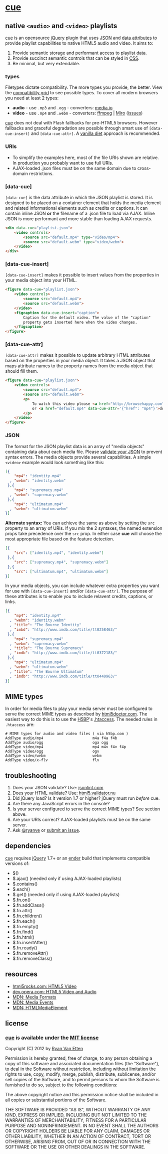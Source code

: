 # [cue](http://cuejs.com)
## native `<audio>` and `<video>` playlists

[cue](http://cuejs.com) is an opensource [jQuery](http://jquery.com/) plugin that uses [JSON](http://en.wikipedia.org/wiki/JSON) and [data attributes](http://dev.opera.com/articles/view/an-introduction-to-datasets/) to provide playlist capabilities to native HTML5 audio and video. It aims to:

1. Provide semantic storage and performant access to playlist data.
2. Provide succinct semantic controls that can be styled in [CSS](https://github.com/ryanve/cue/blob/master/cue.css).
3. Be minimal, but very extendable.

### types

Filetypes dictate compatibility. The more types you provide, the better. View the [compatibility grid](https://developer.mozilla.org/en-US/docs/Media_formats_supported_by_the_audio_and_video_elements#Browser_compatibility) to see possible types. To cover all modern browsers you need at least 2 types: 

- **audio** - use `.mp3` and `.ogg`  - converters: [media.io](http://media.io)
- **video** - use `.mp4` and `.webm` - converters: [ffmpeg](http://ffmpeg.org) | [Miro](http://mirovideoconverter.com) ([issues](http://stackoverflow.com/a/13449719/770127))

[cue](http://cuejs.com) does not deal with Flash fallbacks for pre-HTML5 browsers. However fallbacks and graceful degradation are possible through smart use of `[data-cue-insert]` and `[data-cue-attr]`. A [vanilla diet](http://coding.smashingmagazine.com/2012/11/13/the-vanilla-web-diet/) approach is recommended.

### URIs

- To simplify the examples here, most of the file URIs shown are relative. In production you probably want to use full URIs.
- AJAX-loaded .json files must be on the same domain due to cross-domain restrictions.

### [data-cue]

`[data-cue]` is the data attribute in which the JSON playlist is stored. It is designed to be placed on a container element that holds the media element and related informational elements such as credits or captions. It can contain inline JSON **or** the filename of a .json file to load via AJAX. Inline JSON is more performant and more stable than loading AJAX requests. 

```html
<div data-cue="playlist.json">
    <video controls>
        <source src="default.mp4" type="video/mp4">
        <source src="default.webm" type="video/webm">
    </video>
</div>
```

### [data-cue-insert]

`[data-cue-insert]` makes it possible to insert values from the properties in your media object into your HTML.

```html
<figure data-cue="playlist.json">
    <video controls>
        <source src="default.mp4">
        <source src="default.webm">
    </video>
    <figcaption data-cue-insert="caption">
        Caption for the default video. The value of the "caption"
        property gets inserted here when the video changes.
    </figcaption>
</figure>
```

### [data-cue-attr]

`[data-cue-attr]` makes it possible to update arbitrary HTML attributes based on the properties in your media object. It takes a JSON object that maps attribute names to the property names from the media object that should fill them.

```html
<figure data-cue="playlist.json">
    <video controls>
        <source src="default.mp4">
        <source src="default.webm">
        <p>
            To watch this video please <a href="http://browsehappy.com">updgrade your browser</a>
            or <a href="default.mp4" data-cue-attr='{"href": "mp4"}'>download the .mp4</a>
        </p>
    </video>
</figure>
```

### JSON

The format for the JSON playlist data is an array of "media objects" containing data about each media file. Please [validate your JSON](http://jsonlint.com) to prevent syntax errors. The media objects provide several capabilities. A simple `<video>` example would look something like this:

```json
[{
    "mp4": "identity.mp4"
  , "webm": "identity.webm"
 },{
    "mp4": "supremacy.mp4"
  , "webm": "supremacy.webm"
 },{
    "mp4": "ultimatum.mp4"
  , "webm": "ultimatum.webm"
}]
```

**Alternate syntax:** You can achieve the same as above by setting the `src` property to an array of URIs. If you mix the 2 syntaxes, the named extension props take precedence over the `src` prop. In either case **cue** will choose the most appropriate file based on the feature detection.

```json
[{
    "src": ["identity.mp4", "identity.webm"]
 },{
    "src": ["supremacy.mp4", "supremacy.webm"]
 },{
    "src": ["ultimatum.mp4", "ultimatum.webm"]
}]
```

In your media objects, you can include whatever extra properties you want for use with `[data-cue-insert]` and/or `[data-cue-attr]`. The purpose of these attributes is to enable you to include relavent credits, captions, or links.

```json
[{
    "mp4": "identity.mp4"
  , "webm": "identity.webm"
  , "title": "The Bourne Identity"
  , "imbd": "http://www.imdb.com/title/tt0258463/"
 },{
    "mp4": "supremacy.mp4"
  , "webm": "supremacy.webm"
  , "title": "The Bourne Supremacy"
  , "imdb": "http://www.imdb.com/title/tt0372183/"
 },{
    "mp4": "ultimatum.mp4"
  , "webm": "ultimatum.webm"
  , "title": "The Bourne Ultimatum"
  , "imdb": "http://www.imdb.com/title/tt0440963/"
}]
```

## MIME types

In order for media files to play your media server must be configured to serve the correct MIME types as described by [html5doctor.com](http://html5doctor.com/html5-audio-the-state-of-play/). The easiest way to do this is to use the [H5BP](https://github.com/h5bp/html5-boilerplate/)'s [.htaccess](https://github.com/h5bp/html5-boilerplate/blob/master/.htaccess). The needed rules in `.htaccess` are:

```
# MIME types for audio and video files ( via h5bp.com )
AddType audio/mp4                      m4a f4a f4b
AddType audio/ogg                      oga ogg
AddType video/mp4                      mp4 m4v f4v f4p
AddType video/ogg                      ogv
AddType video/webm                     webm
AddType video/x-flv                    flv
```

## troubleshooting

1. Does your JSON validate? Use: [jsonlint.com](http://jsonlint.com)
2. Does your HTML validate? Use: [html5.validator.nu](http://html5.validator.nu)
3. Did jQuery load? Is it version 1.7 or higher? jQuery must run *before* cue.
4. Are there any JavaScript errors in the console?
5. Is your server configured to serve the correct MIME types? See section above.
6. Are your URIs correct? AJAX-loaded playlists must be on the same server.
7. Ask [@ryanve](http://twitter.com/ryanve) or [submit an issue](https://github.com/ryanve/cue/issues).

## dependencies

[cue](http://cuejs.com) requires [jQuery](http://jquery.com/) 1.7+ or an [ender](http://ender.no.de/) build that implements compatible versions of:

- $()
- $.ajax() (needed only if using AJAX-loaded playlists)
- $.contains()
- $.each()
- $.get()  (needed only if using AJAX-loaded playlists)
- $.fn.on()
- $.fn.addClass()
- $.fn.attr()
- $.fn.children()
- $.fn.each()
- $.fn.empty()
- $.fn.find()
- $.fn.html()
- $.fn.insertAfter()
- $.fn.ready()
- $.fn.removeAttr()
- $.fn.removeClass()

## resources

- [html5rocks.com: HTML5 Video](http://www.html5rocks.com/en/tutorials/video/basics/)
- [dev.opera.com: HTML5 Video and Audio](http://dev.opera.com/articles/view/everything-you-need-to-know-about-html5-video-and-audio/)
- [MDN: Media Formats](https://developer.mozilla.org/en-US/docs/Media_formats_supported_by_the_audio_and_video_elements#Browser_compatibility)
- [MDN: Media Events](https://developer.mozilla.org/en-US/docs/DOM/Media_events)
- [MDN: HTMLMediaElement](https://developer.mozilla.org/en-US/docs/DOM/HTMLMediaElement)

## license

### [cue](http://github.com/ryanve/cue) is available under the [MIT license](http://en.wikipedia.org/wiki/MIT_License)

Copyright (C) 2012 by [Ryan Van Etten](https://github.com/ryanve)

Permission is hereby granted, free of charge, to any person obtaining a copy
of this software and associated documentation files (the "Software"), to deal
in the Software without restriction, including without limitation the rights
to use, copy, modify, merge, publish, distribute, sublicense, and/or sell
copies of the Software, and to permit persons to whom the Software is
furnished to do so, subject to the following conditions:

The above copyright notice and this permission notice shall be included in
all copies or substantial portions of the Software.

THE SOFTWARE IS PROVIDED "AS IS", WITHOUT WARRANTY OF ANY KIND, EXPRESS OR
IMPLIED, INCLUDING BUT NOT LIMITED TO THE WARRANTIES OF MERCHANTABILITY,
FITNESS FOR A PARTICULAR PURPOSE AND NONINFRINGEMENT. IN NO EVENT SHALL THE
AUTHORS OR COPYRIGHT HOLDERS BE LIABLE FOR ANY CLAIM, DAMAGES OR OTHER
LIABILITY, WHETHER IN AN ACTION OF CONTRACT, TORT OR OTHERWISE, ARISING FROM,
OUT OF OR IN CONNECTION WITH THE SOFTWARE OR THE USE OR OTHER DEALINGS IN
THE SOFTWARE.